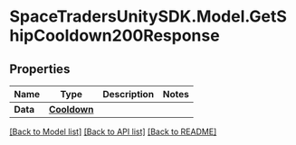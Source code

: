 # SpaceTradersUnitySDK.Model.GetShipCooldown200Response

## Properties

Name | Type | Description | Notes
------------ | ------------- | ------------- | -------------
**Data** | [**Cooldown**](Cooldown.md) |  | 

[[Back to Model list]](../README.md#documentation-for-models) [[Back to API list]](../README.md#documentation-for-api-endpoints) [[Back to README]](../README.md)

